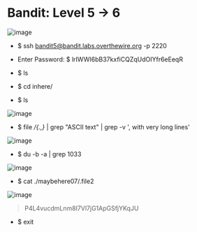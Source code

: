 # Bandit: Level 5 -> 6

![image](https://github.com/zkbyqd/Write-ups/assets/90260119/331e50fa-b42e-42de-8acd-9f3f18f94860)

- $ ssh bandit5@bandit.labs.overthewire.org -p 2220
  
- Enter Password: $ lrIWWI6bB37kxfiCQZqUdOIYfr6eEeqR
  
- $ ls
- $ cd inhere/
- $ ls

![image](https://github.com/zkbyqd/Write-ups/assets/90260119/ca4221ec-e01e-4801-b3b1-362b8bb15e3f)

- $ file */{.,}* | grep "ASCII text" | grep -v ', with very long lines'

![image](https://github.com/zkbyqd/Write-ups/assets/90260119/202910eb-e3cd-456f-8295-ced52c66d2dc)

- $ du -b -a | grep 1033

![image](https://github.com/zkbyqd/Write-ups/assets/90260119/27bef5d4-7465-4f7f-913a-869f8cda7a44)

- $ cat ./maybehere07/.file2

![image](https://github.com/zkbyqd/Write-ups/assets/90260119/6921e898-cb8c-41eb-aa4c-9f88ef8c8db6)

> P4L4vucdmLnm8I7Vl7jG1ApGSfjYKqJU

- $ exit
